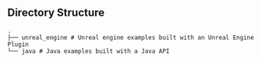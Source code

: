## Directory Structure

```
.
├── unreal_engine # Unreal engine examples built with an Unreal Engine Plugin
└── java # Java examples built with a Java API
```

